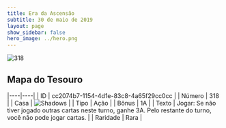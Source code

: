 ```yaml
---
title: Era da Ascensão
subtitle: 30 de maio de 2019
layout: page
show_sidebar: false
hero_image: ../hero.png
---
```


![318](https://cdn.keyforgegame.com/media/card_front/pt/435_318_R7GXP7JVF785_pt.png)

## Mapa do Tesouro

|----|----|
| ID | cc2074b7-1154-4d1e-83c8-4a65f29cc0cc |
| Número | 318 |
| Casa | ![Shadows](https://archonarcana.com/images/thumb/e/ee/Shadows.png/22px-Shadows.png "Sombras") |
| Tipo | Ação |
| Bônus | 1A |
| Texto | Jogar: Se não tiver jogado outras cartas neste turno, ganhe 3A. Pelo restante do turno, você não pode jogar cartas. |
| Raridade | Rara |
